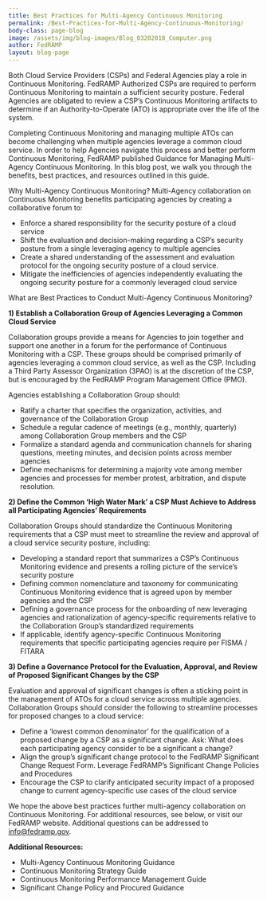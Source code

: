 ```yaml
---
title: Best Practices for Multi-Agency Continuous Monitoring
permalink: /Best-Practices-for-Multi-Agency-Continuous-Monitoring/
body-class: page-blog
image: /assets/img/blog-images/Blog_03202018_Computer.png
author: FedRAMP
layout: blog-page
---
```

Both Cloud Service Providers (CSPs) and Federal Agencies play a role in Continuous Monitoring. FedRAMP Authorized CSPs are required to perform Continuous Monitoring to maintain a sufficient security posture. Federal Agencies are obligated to review a CSP’s Continuous Monitoring artifacts to determine if an Authority-to-Operate (ATO) is appropriate over the life of the system. 

Completing Continuous Monitoring and managing multiple ATOs can become challenging when multiple agencies leverage a common cloud service. In order to help Agencies navigate this process and better perform Continuous Monitoring, FedRAMP published Guidance for Managing Multi-Agency Continuous Monitoring. In this blog post, we walk you through the benefits, best practices, and resources outlined in this guide. 

Why Multi-Agency Continuous Monitoring? 
Multi-Agency collaboration on Continuous Monitoring benefits participating agencies by creating a collaborative forum to:
* Enforce a shared responsibility for the security posture of a cloud service
* Shift the evaluation and decision-making regarding a CSP’s security posture from a single leveraging agency to multiple agencies
* Create a shared understanding of the assessment and evaluation protocol for the ongoing security posture of a cloud service.
* Mitigate the inefficiencies of agencies independently evaluating the ongoing security posture for a commonly leveraged cloud service


What are Best Practices to Conduct Multi-Agency Continuous Monitoring?

**1) Establish a Collaboration Group of Agencies Leveraging a Common Cloud Service** 

Collaboration groups provide a means for Agencies to join together and support one another in a forum for the performance of Continuous Monitoring with a CSP. These groups should be comprised primarily of agencies leveraging a common cloud service, as well as the CSP. Including a Third Party Assessor Organization (3PAO) is at the discretion of the CSP, but is encouraged by the FedRAMP Program Management Office (PMO). 
 
Agencies establishing a Collaboration Group should:
* Ratify a charter that specifies the organization, activities, and governance of the Collaboration Group
* Schedule a regular cadence of meetings (e.g., monthly, quarterly) among Collaboration Group members and the CSP
* Formalize a standard agenda and communication channels for sharing questions, meeting minutes, and decision points across member agencies
* Define mechanisms for determining a majority vote among member agencies and processes for member protest, arbitration, and dispute resolution.

**2) Define the Common ‘High Water Mark’ a CSP Must Achieve to Address all Participating Agencies’ Requirements**

Collaboration Groups should standardize the Continuous Monitoring requirements that a CSP must meet to streamline the review and approval of a cloud service security posture, including:
* Developing a standard report that summarizes a CSP’s Continuous Monitoring evidence and presents a rolling picture of the service’s security posture 
* Defining common nomenclature and taxonomy for communicating Continuous Monitoring evidence that is agreed upon by member agencies and the CSP 
* Defining a governance process for the onboarding of new leveraging agencies and rationalization of agency-specific requirements relative to the Collaboration Group’s standardized requirements
* If applicable, identify agency-specific Continuous Monitoring requirements that specific participating agencies require per FISMA / FITARA

**3) Define a Governance Protocol for the Evaluation, Approval, and Review of Proposed Significant Changes by the CSP**

Evaluation and approval of significant changes is often a sticking point in the management of ATOs for a cloud service across multiple agencies. Collaboration Groups should consider the following to streamline processes for proposed changes to a cloud service:
* Define a ‘lowest common denominator’ for the qualification of a proposed change by a CSP as a significant change. Ask: What does each participating agency consider to be a significant a change? 
* Align the group’s significant change protocol to the FedRAMP Significant Change Request Form. Leverage FedRAMP’s Significant Change Policies and Procedures 
* Encourage the CSP to clarify anticipated security impact of a proposed change to current agency-specific use cases of the cloud service 

We hope the above best practices further multi-agency collaboration on Continuous Monitoring. For additional resources, see below, or visit our FedRAMP website. Additional questions can be addressed to info@fedramp.gov.

**Additional Resources:** 
* Multi-Agency Continuous Monitoring Guidance
* Continuous Monitoring Strategy Guide
* Continuous Monitoring Performance Management Guide
* Significant Change Policy and Procured Guidance

